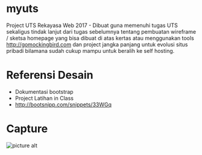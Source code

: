 # myuts
Project UTS Rekayasa Web 2017 - Dibuat guna memenuhi tugas UTS sekaligus tindak lanjut dari tugas sebelumnya tentang pembuatan wireframe / sketsa homepage yang bisa dibuat di atas kertas atau menggunakan tools http://gomockingbird.com dan project jangka panjang untuk evolusi situs pribadi bilamana sudah cukup mampu untuk beralih ke self hosting.

# Referensi Desain
* Dokumentasi bootstrap
* Project Latihan in Class
* http://bootsnipp.com/snippets/33WGq

# Capture
![picture alt](https://4.bp.blogspot.com/-P_LI72JHD4M/WOm0ad_1EQI/AAAAAAAAPbU/9NHSYzf0bpYMj_vGHNf2Ky8qIHXLTwsjgCLcB/s1600/demo.png "Sekedar obat penasaran")
